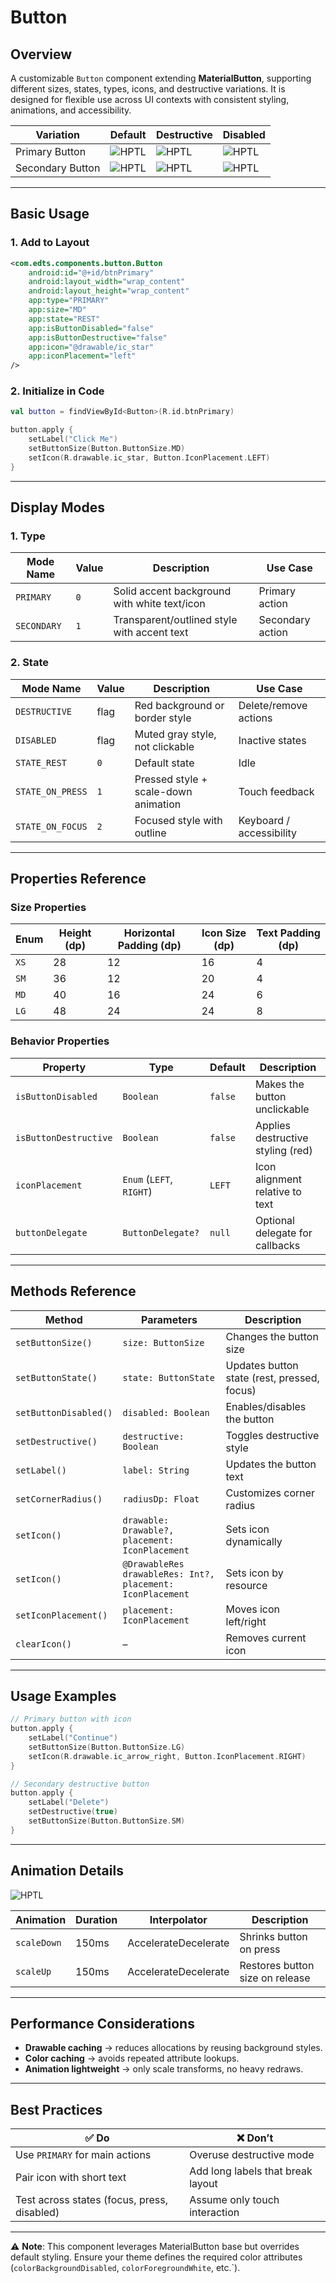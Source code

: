 # Button

## Overview
A customizable `Button` component extending **MaterialButton**, supporting different sizes, states, types, icons, and destructive variations. It is designed for flexible use across UI contexts with consistent styling, animations, and accessibility.


| Variation        | Default                                                                                                                           | Destructive | Disabled                                                                                                                          |
|------------------|-----------------------------------------------------------------------------------------------------------------------------------| ------- |-----------------------------------------------------------------------------------------------------------------------------------|
| Primary Button   | ![HPTL](https://res.cloudinary.com/dpdbzlnhr/image/upload/c_scale,w_200/v1759218901/Screenshot_2025-09-30_at_14.53.03_kyelw4.png) | ![HPTL](https://res.cloudinary.com/dpdbzlnhr/image/upload/c_scale,w_200/v1759219205/Screenshot_2025-09-30_at_14.59.37_pkilt5.png) | ![HPTL](https://res.cloudinary.com/dpdbzlnhr/image/upload/c_scale,w_200/v1759227287/Screenshot_2025-09-30_at_17.13.25_lz7p5z.png) |
| Secondary Button | ![HPTL](https://res.cloudinary.com/dpdbzlnhr/image/upload/c_scale,w_200/v1759227289/Screenshot_2025-09-30_at_17.13.39_dpxlso.png) | ![HPTL](https://res.cloudinary.com/dpdbzlnhr/image/upload/c_scale,w_200/v1759227287/Screenshot_2025-09-30_at_17.13.54_q1ueup.png) | ![HPTL](https://res.cloudinary.com/dpdbzlnhr/image/upload/c_scale,w_200/v1759227287/Screenshot_2025-09-30_at_17.13.25_lz7p5z.png) |

---

## Basic Usage

### 1. Add to Layout

```xml
<com.edts.components.button.Button
    android:id="@+id/btnPrimary"
    android:layout_width="wrap_content"
    android:layout_height="wrap_content"
    app:type="PRIMARY"
    app:size="MD"
    app:state="REST"
    app:isButtonDisabled="false"
    app:isButtonDestructive="false"
    app:icon="@drawable/ic_star"
    app:iconPlacement="left"
/>
```

### 2. Initialize in Code

```kotlin
val button = findViewById<Button>(R.id.btnPrimary)

button.apply {
    setLabel("Click Me")
    setButtonSize(Button.ButtonSize.MD)
    setIcon(R.drawable.ic_star, Button.IconPlacement.LEFT)
}
```

---

## Display Modes

### 1. Type

| Mode Name | Value | Description | Use Case |
| --------- | ----- | ----------- | -------- |
| `PRIMARY` | `0` | Solid accent background with white text/icon | Primary action |
| `SECONDARY` | `1` | Transparent/outlined style with accent text | Secondary action |

### 2. State

| Mode Name | Value | Description | Use Case |
| --------- | ----- | ----------- | -------- |
| `DESTRUCTIVE` | flag | Red background or border style | Delete/remove actions |
| `DISABLED` | flag | Muted gray style, not clickable | Inactive states |
| `STATE_REST` | `0` | Default state | Idle |
| `STATE_ON_PRESS` | `1` | Pressed style + scale-down animation | Touch feedback |
| `STATE_ON_FOCUS` | `2` | Focused style with outline | Keyboard / accessibility |

---

## Properties Reference

### Size Properties

| Enum | Height (dp) | Horizontal Padding (dp) | Icon Size (dp) | Text Padding (dp) |
| ---- | ----------- | ----------------------- | -------------- | ----------------- |
| `XS` | 28 | 12 | 16 | 4 |
| `SM` | 36 | 12 | 20 | 4 |
| `MD` | 40 | 16 | 24 | 6 |
| `LG` | 48 | 24 | 24 | 8 |

### Behavior Properties

| Property | Type | Default | Description |
| -------- | ---- | ------- | ----------- |
| `isButtonDisabled` | `Boolean` | `false` | Makes the button unclickable |
| `isButtonDestructive` | `Boolean` | `false` | Applies destructive styling (red) |
| `iconPlacement` | `Enum` (`LEFT`, `RIGHT`) | `LEFT` | Icon alignment relative to text |
| `buttonDelegate` | `ButtonDelegate?` | `null` | Optional delegate for callbacks |

---

## Methods Reference

| Method | Parameters | Description |
| ------ | --------- | ----------- |
| `setButtonSize()` | `size: ButtonSize` | Changes the button size |
| `setButtonState()` | `state: ButtonState` | Updates button state (rest, pressed, focus) |
| `setButtonDisabled()` | `disabled: Boolean` | Enables/disables the button |
| `setDestructive()` | `destructive: Boolean` | Toggles destructive style |
| `setLabel()` | `label: String` | Updates the button text |
| `setCornerRadius()` | `radiusDp: Float` | Customizes corner radius |
| `setIcon()` | `drawable: Drawable?, placement: IconPlacement` | Sets icon dynamically |
| `setIcon()` | `@DrawableRes drawableRes: Int?, placement: IconPlacement` | Sets icon by resource |
| `setIconPlacement()` | `placement: IconPlacement` | Moves icon left/right |
| `clearIcon()` | – | Removes current icon |

---

## Usage Examples

```kotlin
// Primary button with icon
button.apply {
    setLabel("Continue")
    setButtonSize(Button.ButtonSize.LG)
    setIcon(R.drawable.ic_arrow_right, Button.IconPlacement.RIGHT)
}

// Secondary destructive button
button.apply {
    setLabel("Delete")
    setDestructive(true)
    setButtonSize(Button.ButtonSize.SM)
}
```

---

## Animation Details

![HPTL](https://res.cloudinary.com/dpdbzlnhr/image/upload/c_scale,w_200/v1759304663/buttongif_jxcgwd.gif)

| Animation | Duration | Interpolator | Description |
| --------- | -------- | ------------ | ----------- |
| `scaleDown` | 150ms | AccelerateDecelerate | Shrinks button on press |
| `scaleUp` | 150ms | AccelerateDecelerate | Restores button size on release |

---

## Performance Considerations
- **Drawable caching** → reduces allocations by reusing background styles.  
- **Color caching** → avoids repeated attribute lookups.  
- **Animation lightweight** → only scale transforms, no heavy redraws.  

---

## Best Practices

| ✅ Do | ❌ Don’t |
| ----- | ------- |
| Use `PRIMARY` for main actions | Overuse destructive mode |
| Pair icon with short text | Add long labels that break layout |
| Test across states (focus, press, disabled) | Assume only touch interaction |

---

⚠️ **Note**: This component leverages MaterialButton base but overrides default styling. Ensure your theme defines the required color attributes (`colorBackgroundDisabled`, `colorForegroundWhite`, etc.`).
